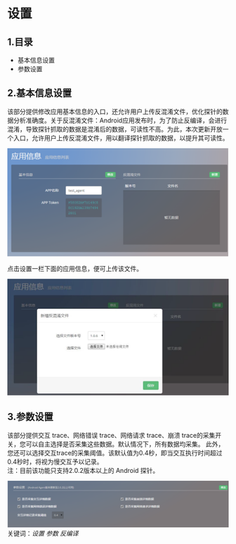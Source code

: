 # 设置

## 1.**目录**
* 基本信息设置
* 参数设置

## 2.**基本信息设置**
该部分提供修改应用基本信息的入口，还允许用户上传反混淆文件，优化探针的数据分析准确度。关于反混淆文件：Android应用发布时，为了防止反编译，会进行混淆，导致探针抓取的数据是混淆后的数据，可读性不高。为此，本次更新开放一个入口，允许用户上传反混淆文件，用以翻译探针抓取的数据，以提升其可读性。

![](011.png)

点击设置一栏下面的应用信息，便可上传该文件。

![](012.png)

## 3.**参数设置**
该部分提供交互 trace、网络错误 trace、网络请求 trace、崩溃 trace的采集开关，您可以自主选择是否采集这些数据。默认情况下，所有数据均采集。
此外，您还可以选择交互trace的采集阈值。该默认值为0.4秒，即当交互执行时间超过0.4秒时，将视为慢交互予以记录。         
注：目前该功能只支持2.0.2版本以上的 Android 探针。

![](013.png)
关键词：*设置  参数 反编译*

